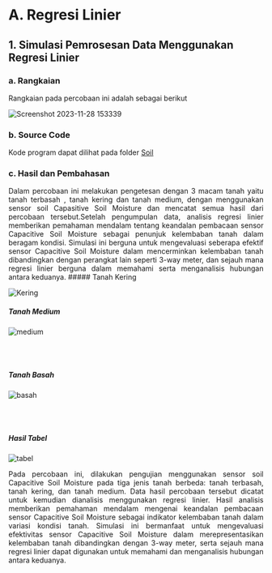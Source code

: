# A. Regresi Linier

## 1. Simulasi Pemrosesan Data Menggunakan Regresi Linier

### a. Rangkaian
Rangkaian pada percobaan ini adalah sebagai berikut

![Screenshot 2023-11-28 153339](https://github.com/AmaliaPrisca/SISTEMEMBEDDED/assets/145273945/3b29c242-0534-4ab1-ad3a-7f1f47531e36)




### b. Source Code
Kode program dapat dilihat pada folder <a href="Soil/">Soil</a>

### c. Hasil dan Pembahasan
<p align="justify">Dalam percobaan ini melakukan pengetesan dengan 3 macam tanah yaitu tanah terbasah , tanah kering dan tanah medium, dengan menggunakan sensor soil Capasitive Soil Moisture dan mencatat semua hasil dari percobaan tersebut.Setelah pengumpulan data, analisis regresi linier memberikan pemahaman mendalam tentang keandalan pembacaan sensor Capacitive Soil Moisture sebagai penunjuk kelembaban tanah dalam beragam kondisi. Simulasi ini berguna untuk mengevaluasi seberapa efektif sensor Capacitive Soil Moisture dalam mencerminkan kelembaban tanah dibandingkan dengan perangkat lain seperti 3-way meter, dan sejauh mana regresi linier berguna dalam memahami serta menganalisis hubungan antara keduanya.
##### Tanah Kering

![Kering](https://github.com/Muhmdwild/Sistem-Embeded/assets/150982519/62f8c8b0-2c35-4230-8455-814de81f0f9d)


##### Tanah Medium

![medium](https://github.com/Muhmdwild/Sistem-Embeded/assets/150982519/10c38f4d-e5a6-4271-a734-c8d1e92e3b96)


<br>
<br>



##### Tanah Basah

![basah](https://github.com/Muhmdwild/Sistem-Embeded/assets/150982519/35070995-9668-4dce-a072-64858206da9d)


<br>
<br>

##### Hasil Tabel
![tabel](https://github.com/Muhmdwild/Sistem-Embeded/assets/150982519/15378071-88df-4191-913c-4d0380d932ea)

<p align="justify">Pada percobaan ini, dilakukan pengujian menggunakan sensor soil Capacitive Soil Moisture pada tiga jenis tanah berbeda: tanah terbasah, tanah kering, dan tanah medium. Data hasil percobaan tersebut dicatat untuk kemudian dianalisis menggunakan regresi linier. Hasil analisis memberikan pemahaman mendalam mengenai keandalan pembacaan sensor Capacitive Soil Moisture sebagai indikator kelembaban tanah dalam variasi kondisi tanah. Simulasi ini bermanfaat untuk mengevaluasi efektivitas sensor Capacitive Soil Moisture dalam merepresentasikan kelembaban tanah dibandingkan dengan 3-way meter, serta sejauh mana regresi linier dapat digunakan untuk memahami dan menganalisis hubungan antara keduanya.
